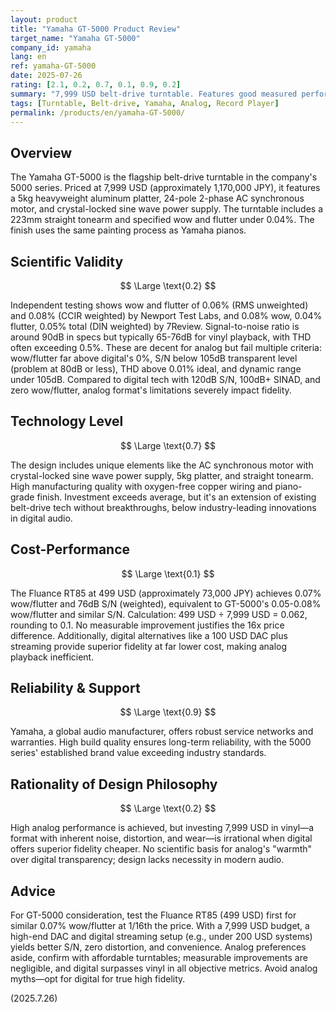 ```yaml
---
layout: product
title: "Yamaha GT-5000 Product Review"
target_name: "Yamaha GT-5000"
company_id: yamaha
lang: en
ref: yamaha-GT-5000
date: 2025-07-26
rating: [2.1, 0.2, 0.7, 0.1, 0.9, 0.2]
summary: "7,999 USD belt-drive turntable. Features good measured performance for analog, but inherent vinyl limitations result in poor fidelity compared to digital, and the 499 USD Fluance RT85 offers similar analog performance, yielding poor cost-performance."
tags: [Turntable, Belt-drive, Yamaha, Analog, Record Player]
permalink: /products/en/yamaha-GT-5000/
---
```


## Overview

The Yamaha GT-5000 is the flagship belt-drive turntable in the company's 5000 series. Priced at 7,999 USD (approximately 1,170,000 JPY), it features a 5kg heavyweight aluminum platter, 24-pole 2-phase AC synchronous motor, and crystal-locked sine wave power supply. The turntable includes a 223mm straight tonearm and specified wow and flutter under 0.04%. The finish uses the same painting process as Yamaha pianos.

## Scientific Validity

$$ \Large \text{0.2} $$

Independent testing shows wow and flutter of 0.06% (RMS unweighted) and 0.08% (CCIR weighted) by Newport Test Labs, and 0.08% wow, 0.04% flutter, 0.05% total (DIN weighted) by 7Review. Signal-to-noise ratio is around 90dB in specs but typically 65-76dB for vinyl playback, with THD often exceeding 0.5%. These are decent for analog but fail multiple criteria: wow/flutter far above digital's 0%, S/N below 105dB transparent level (problem at 80dB or less), THD above 0.01% ideal, and dynamic range under 105dB. Compared to digital tech with 120dB S/N, 100dB+ SINAD, and zero wow/flutter, analog format's limitations severely impact fidelity.

## Technology Level

$$ \Large \text{0.7} $$

The design includes unique elements like the AC synchronous motor with crystal-locked sine wave power supply, 5kg platter, and straight tonearm. High manufacturing quality with oxygen-free copper wiring and piano-grade finish. Investment exceeds average, but it's an extension of existing belt-drive tech without breakthroughs, below industry-leading innovations in digital audio.

## Cost-Performance

$$ \Large \text{0.1} $$

The Fluance RT85 at 499 USD (approximately 73,000 JPY) achieves 0.07% wow/flutter and 76dB S/N (weighted), equivalent to GT-5000's 0.05-0.08% wow/flutter and similar S/N. Calculation: 499 USD ÷ 7,999 USD = 0.062, rounding to 0.1. No measurable improvement justifies the 16x price difference. Additionally, digital alternatives like a 100 USD DAC plus streaming provide superior fidelity at far lower cost, making analog playback inefficient.

## Reliability & Support

$$ \Large \text{0.9} $$

Yamaha, a global audio manufacturer, offers robust service networks and warranties. High build quality ensures long-term reliability, with the 5000 series' established brand value exceeding industry standards.

## Rationality of Design Philosophy

$$ \Large \text{0.2} $$

High analog performance is achieved, but investing 7,999 USD in vinyl—a format with inherent noise, distortion, and wear—is irrational when digital offers superior fidelity cheaper. No scientific basis for analog's "warmth" over digital transparency; design lacks necessity in modern audio.

## Advice

For GT-5000 consideration, test the Fluance RT85 (499 USD) first for similar 0.07% wow/flutter at 1/16th the price. With a 7,999 USD budget, a high-end DAC and digital streaming setup (e.g., under 200 USD systems) yields better S/N, zero distortion, and convenience. Analog preferences aside, confirm with affordable turntables; measurable improvements are negligible, and digital surpasses vinyl in all objective metrics. Avoid analog myths—opt for digital for true high fidelity.

(2025.7.26)
